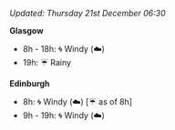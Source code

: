 *Updated: Thursday 21st December 06:30*

**Glasgow**

* 8h - 18h: :cyclone: Windy (:cloud:)
* 19h: :umbrella: Rainy

**Edinburgh**

* 8h: :cyclone: Windy (:cloud:) [:umbrella: as of 8h]
* 9h - 19h: :cyclone: Windy (:cloud:)
